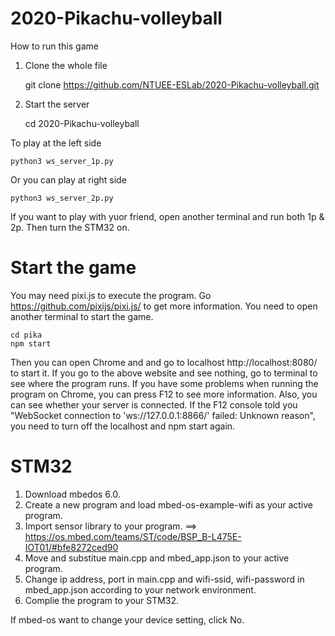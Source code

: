 # 2020-Pikachu-volleyball

How to run this game 

1. Clone the whole file

	git clone https://github.com/NTUEE-ESLab/2020-Pikachu-volleyball.git

2. Start the server

	cd 2020-Pikachu-volleyball
	
To play at the left side

	python3 ws_server_1p.py
	
Or you can play at right side

	python3 ws_server_2p.py
	
If you want to play with yuor friend, open another terminal and run both 1p & 2p. Then turn the STM32 on.

# Start the game 
You may need pixi.js to execute the program. 
Go https://github.com/pixijs/pixi.js/ to get more information. 
You need to open another terminal to start the game.
	
	cd pika
	npm start
	
Then you can open Chrome and and go to localhost http://localhost:8080/ to start it. 
If you go to the above website and see nothing, go to terminal to see where the program runs. 
If you have some problems when running the program on Chrome, you can press F12 to see more information.
Also, you can see whether your server is connected.
If the F12 console told you "WebSocket connection to 'ws://127.0.0.1:8866/' failed: Unknown reason",
you need to turn off the localhost and npm start again.
	
# STM32

1. Download mbedos 6.0.
2. Create a new program and load mbed-os-example-wifi as your active program.
3. Import sensor library to your program. ==> https://os.mbed.com/teams/ST/code/BSP_B-L475E-IOT01/#bfe8272ced90
4. Move and substitue main.cpp and mbed_app.json to your active program.
5. Change ip address, port in main.cpp and wifi-ssid, wifi-password in mbed_app.json according to your network environment.
6. Complie the program to your STM32.

If mbed-os want to change your device setting, click No.
	
	
	

